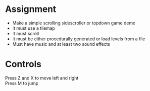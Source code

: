 # Assignment
- Make a simple scrolling sidescroller or topdown game demo
- It must use a tilemap
- It must scroll
- It must be either procedurally generated or load levels from a file
- Must have music and at least two sound effects

# Controls
Press Z and X to move left and right  
Press M to jump